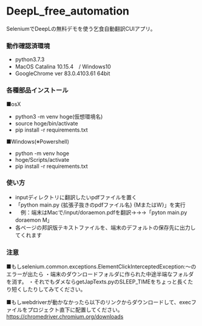 # DeepL_free_automation
SeleniumでDeepLの無料デモを使う乞食自動翻訳CUIアプリ。

### 動作確認済環境
- python3.7.3
- MacOS Catalina 10.15.4　/ Windows10
- GoogleChrome ver 83.0.4103.61 64bit

### 各種部品インストール
■osX
- python3 -m venv hoge(仮想環境名)
- source hoge/bin/activate
- pip install -r requirements.txt

■Windows(※Powershell)
- python -m venv hoge
- hoge/Scripts/activate
- pip install -r requirements.txt

### 使い方
- inputディレクトリに翻訳したいpdfファイルを置く
- 「python main.py {拡張子抜きのpdfファイル名} {MまたはW}」を実行
- 　例：端末はMacで/input/doraemon.pdfを翻訳→→→「pyton main.py doraemon M」
- 各ページの邦訳版テキストファイルを、端末のデフォルトの保存先に出力してくれます

### 注意
■もしselenium.common.exceptions.ElementClickInterceptedException:〜のエラーが出たら
・端末のダウンロードフォルダに作られた中途半端なフォルダを消す。
・それでもダメならgetJapTexts.pyのSLEEP_TIMEをちょっと長くたり短くしたりしてみてください。


■もしwebdriverが動かなかったら以下のリンクからダウンロードして、execファイルをプロジェクト直下に配置してください。
https://chromedriver.chromium.org/downloads
